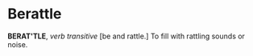 # Berattle

**BERAT'TLE**, _verb transitive_ \[be and rattle.\] To fill with rattling sounds or noise.